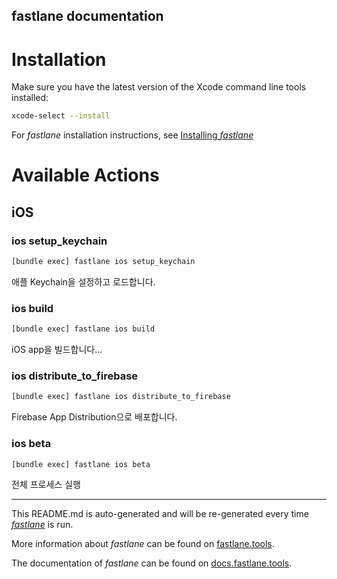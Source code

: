 fastlane documentation
----

# Installation

Make sure you have the latest version of the Xcode command line tools installed:

```sh
xcode-select --install
```

For _fastlane_ installation instructions, see [Installing _fastlane_](https://docs.fastlane.tools/#installing-fastlane)

# Available Actions

## iOS

### ios setup_keychain

```sh
[bundle exec] fastlane ios setup_keychain
```

애플 Keychain을 설정하고 로드합니다.

### ios build

```sh
[bundle exec] fastlane ios build
```

iOS app을 빌드합니다...

### ios distribute_to_firebase

```sh
[bundle exec] fastlane ios distribute_to_firebase
```

Firebase App Distribution으로 배포합니다.

### ios beta

```sh
[bundle exec] fastlane ios beta
```

전체 프로세스 실행

----

This README.md is auto-generated and will be re-generated every time [_fastlane_](https://fastlane.tools) is run.

More information about _fastlane_ can be found on [fastlane.tools](https://fastlane.tools).

The documentation of _fastlane_ can be found on [docs.fastlane.tools](https://docs.fastlane.tools).
